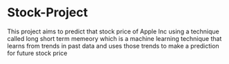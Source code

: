 # Stock-Project
This project aims to predict that stock price of Apple
Inc using a technique called long short term memeory
which is a machine learning technique that learns from
trends in past data and uses those trends to make a 
prediction for future stock price
